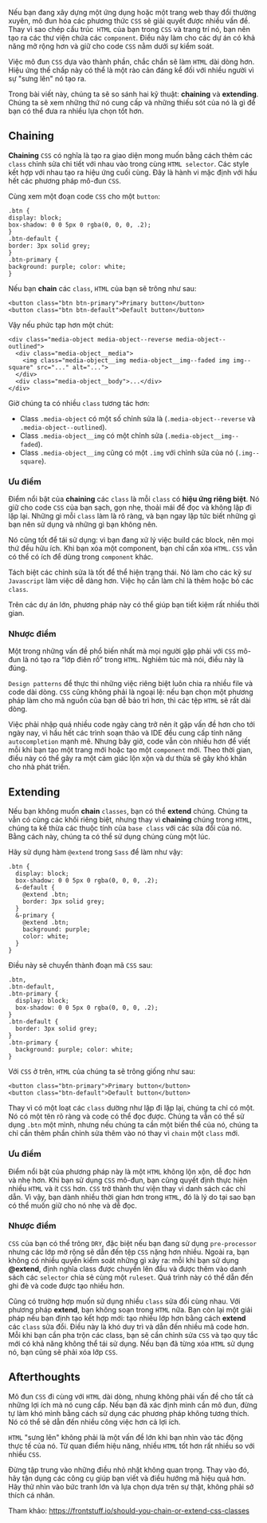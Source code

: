 Nếu bạn đang xây dựng một ứng dụng hoặc một trang web thay đổi thường xuyên, mô đun hóa các phương thức `CSS` sẽ giải quyết được nhiều vấn đề. Thay vì sao chép cấu trúc` HTML` của bạn trong `CSS` và trang trí nó, bạn nên tạo ra các thư viện chứa các `component`. Điều này làm cho các dự án có khả năng mở rộng hơn và giữ cho code `CSS` nằm dưới sự kiểm soát.

Việc mô đun `CSS` dựa vào thành phần, chắc chắn sẽ làm `HTML` dài dòng hơn. Hiệu ứng thế chấp này có thể là một rào cản đáng kể đối với nhiều người vì  sự "sưng lên" nó tạo ra.

Trong bài viết này, chúng ta sẽ so sánh hai kỹ thuật: **chaining** và **extending**. Chúng ta sẽ xem những thứ nó cung cấp và những thiếu sót của nó là gì để bạn có thể đưa ra nhiều lựa chọn tốt hơn.

## **Chaining**
**Chaining** `CSS` có nghĩa là tạo ra giao diện mong muốn bằng cách thêm các `class` chỉnh sửa chi tiết với nhau vào trong cùng `HTML selector`. Các style kết hợp với nhau tạo ra hiệu ứng cuối cùng. Đây là hành vi mặc định với hầu hết các phương pháp mô-đun `CSS`.

Cùng xem một đoạn code `CSS` cho một `button`:

```
.btn {
display: block;
box-shadow: 0 0 5px 0 rgba(0, 0, 0, .2);
}
.btn-default {
border: 3px solid grey;
}
.btn-primary {
background: purple; color: white;
}
```
Nếu bạn **chain** các `class`, `HTML` của bạn sẽ trông như sau:

```
<button class="btn btn-primary">Primary button</button>
<button class="btn btn-default">Default button</button>
```

Vậy nếu phức tạp hơn một chút:

```
<div class="media-object media-object--reverse media-object--outlined">
  <div class="media-object__media">
    <img class="media-object__img media-object__img--faded img img--square" src="..." alt="...">
  </div>
  <div class="media-object__body">...</div>
</div>
```

Giờ chúng ta có nhiều `class` tương tác hơn:

* Class `.media-object` có một số chỉnh sửa là (`.media-object--reverse` và `.media-object--outlined`).
* Class `.media-object__img` có một chỉnh sửa (`.media-object__img--faded`).
* Class `.media-object__img` cũng có một `.img` với chỉnh sửa của nó (`.img--square`).

### Ưu điểm
Điểm nổi bật của **chaining** các `class` là mỗi `class` có **hiệu ứng riêng biệt**. Nó giữ cho code `CSS` của bạn sạch, gọn nhẹ, thoải mái để đọc và không lặp đi lặp lại. Những gì mỗi `class` làm là rõ ràng, và bạn ngay lập tức biết những gì bạn nên sử dụng và những gì bạn không nên.

Nó cũng tốt để tái sử dụng: vì bạn đang xử lý việc build các block, nên mọi thứ đều hữu ích. Khi bạn xóa một component, bạn chỉ cần xóa `HTML`. `CSS` vẫn có thể có ích để dùng trong `component` khác.

Tách biệt các chỉnh sửa là tốt để thể hiện trạng thái. Nó làm cho các kỹ sư `Javascript` làm việc dễ dàng hơn. Việc họ cần làm chỉ là thêm hoặc bỏ các `class`.

Trên các dự án lớn, phương pháp này có thể giúp bạn tiết kiệm rất nhiều thời gian.

### Nhược điểm
Một trong những vấn đề phổ biến nhất mà mọi người gặp phải với `CSS` mô-đun là nó tạo ra “lớp điên rồ” trong `HTML`. Nghiêm túc mà nói, điều này là đúng.

`Design patterns` để thực thi những việc riêng biệt luôn chia ra nhiều file và code dài dòng. `CSS` cũng không phải là ngoại lệ: nếu bạn chọn một phương pháp làm cho mã nguồn của bạn dễ bảo trì hơn, thì các tệp `HTML` sẽ rất dài dòng.

Việc phải nhập quá nhiều code ngày càng trở nên ít gặp vấn đề hơn cho tới ngày nay, vì hầu hết các trình soạn thảo và IDE đều cung cấp tính năng `autocompletion` mạnh mẽ. Nhưng bây giờ, code vẫn còn nhiều hơn để viết mỗi khi bạn tạo một trang mới hoặc tạo một `component` mới. Theo thời gian, điều này có thể gây ra một cảm giác lộn xộn và dư thừa sẽ gây khó khăn cho nhà phát triển.

## Extending
Nếu bạn không muốn **chain** `classes`, bạn có thể **extend** chúng. Chúng ta vẫn có cùng các khối riêng biệt, nhưng thay vì **chaining** chúng trong `HTML`, chúng ta kế thừa các thuộc tính của `base class` với các sửa đổi của nó. Bằng cách này, chúng ta có thể sử dụng chúng cùng một lúc.

Hãy sử dụng hàm `@extend` trong `Sass` để làm như vậy:

```
.btn {
  display: block;
  box-shadow: 0 0 5px 0 rgba(0, 0, 0, .2);
  &-default {
    @extend .btn;
    border: 3px solid grey;
  }
  &-primary {
    @extend .btn;
    background: purple;
    color: white;
  }
}
```

Điều này sẽ chuyển thành đoạn mã `CSS` sau:

```
.btn,
.btn-default,
.btn-primary {
  display: block;
  box-shadow: 0 0 5px 0 rgba(0, 0, 0, .2);
}
.btn-default {
  border: 3px solid grey;
}
.btn-primary {
  background: purple; color: white;
}
```

Với `CSS` ở trên, `HTML` của chúng ta sẽ trông giống như sau:

```
<button class="btn-primary">Primary button</button>
<button class="btn-default">Default button</button>
```

Thay vì có một loạt các `class` dường như lặp đi lặp lại, chúng ta chỉ có một. Nó có một tên rõ ràng và code có thể đọc được. Chúng ta vẫn có thể sử dụng `.btn` một mình, nhưng nếu chúng ta cần một biến thể của nó, chúng ta chỉ cần thêm phần chỉnh sửa thêm vào nó thay vì `chain` một `class` mới.

### Ưu điểm
Điểm nổi bật của phương pháp này là một `HTML` không lộn xộn, dễ đọc hơn và nhẹ hơn. Khi bạn sử dụng `CSS` mô-đun, bạn cũng quyết định thực hiện nhiều `HTML` và ít `CSS` hơn. `CSS` trở thành thư viện thay vì danh sách các chỉ dẫn. Vì vậy, bạn dành nhiều thời gian hơn trong `HTML`, đó là lý do tại sao bạn có thể muốn giữ cho nó nhẹ và dễ đọc.

### Nhược điểm
`CSS` của bạn có thể trông `DRY`, đặc biệt nếu bạn đang sử dụng `pre-processor` nhưng các lớp mở rộng sẽ dẫn đến tệp `CSS` nặng hơn nhiều. Ngoài ra, bạn không có nhiều quyền kiểm soát những gì xảy ra: mỗi khi bạn sử dụng **@extend**, định nghĩa class được chuyển lên đầu và được thêm vào danh sách các `selector` chia sẻ cùng một `ruleset`. Quá trình này có thể dẫn đến ghi đè và code được tạo nhiều hơn.

Cũng có trường hợp muốn sử dụng nhiều `class` sửa đổi cùng nhau. Với phương pháp **extend**, bạn không soạn trong `HTML` nữa. Bạn còn lại một giải pháp nếu bạn định tạo kết hợp mới: tạo nhiều lớp hơn bằng cách **extend** các `class` sửa đổi. Điều này là khó duy trì và dẫn đến nhiều mã code hơn. Mỗi khi bạn cần pha trộn các class, bạn sẽ cần chỉnh sửa `CSS` và tạo quy tắc mới có khả năng không thể tái sử dụng. Nếu bạn đã từng xóa `HTML` sử dụng nó, bạn cũng sẽ phải xóa lớp `CSS`.

## Afterthoughts
Mô đun `CSS` đi cùng với `HTML` dài dòng, nhưng không phải vấn đề cho tất cả những lợi ích mà nó cung cấp. Nếu bạn đã xác định mình cần mô đun, đừng tự làm khó mình bằng cách sử dụng các phương pháp không tương thích. Nó có thể sẽ dẫn đến nhiều công việc hơn cả lợi ích.

`HTML` "sưng lên" không phải là một vấn đề lớn khi bạn nhìn vào tác động thực tế của nó. Từ quan điểm hiệu năng, nhiều `HTML` tốt hơn rất nhiều so với nhiều `CSS`.

Đừng tập trung vào những điều nhỏ nhặt không quan trọng. Thay vào đó, hãy tận dụng các công cụ giúp bạn viết và điều hướng mã hiệu quả hơn. Hãy thử nhìn vào bức tranh lớn và lựa chọn dựa trên sự thật, không phải sở thích cá nhân.


Tham khảo: https://frontstuff.io/should-you-chain-or-extend-css-classes